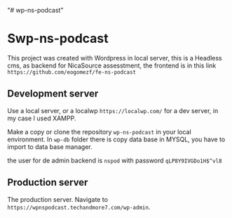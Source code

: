 "# wp-ns-podcast" 

# Swp-ns-podcast

This project was created with Wordpress in local server, this is a Headless cms, as backend for NicaSource assesstment, the frontend is in this link `https://github.com/eogomezf/fe-ns-podcast`

## Development server

Use a local server, or a localwp  `https://localwp.com/` for a dev server, in my case I used XAMPP. 

Make a copy or clone the repository `wp-ns-podcast` in your local environment. In `wp-db` folder there is copy data base in MYSQL, you have to import to data base manager.

the user for de admin backend is `nspod` with password `qLP8Y9IVGDo1H$^vl8` 

## Production server

The production server. Navigate to `https://wpnspodcast.techandmore7.com/wp-admin`. 
